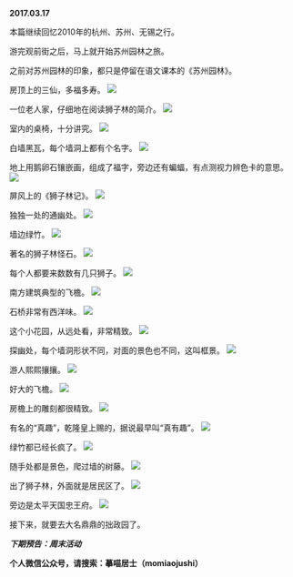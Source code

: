 
          
**2017.03.17**

本篇继续回忆2010年的杭州、苏州、无锡之行。

游完观前街之后，马上就开始苏州园林之旅。

之前对苏州园林的印象，都只是停留在语文课本的《苏州园林》。

房顶上的三仙，多福多寿。
![](https://mmbiz.qlogo.cn/mmbiz_jpg/uDI3FLln00aSELBsLMlYEEYCmyRF0XuKltfev74QeeehIDia8EZtlJRcPk8AVNibQ4yXKYPTO3Q919eE98kz7iauw/0?wx_fmt=jpeg)


一位老人家，仔细地在阅读狮子林的简介。
![](https://mmbiz.qlogo.cn/mmbiz_jpg/uDI3FLln00aSELBsLMlYEEYCmyRF0XuKOdicI9jlanevZ3prxSwoUhC3jScegmnLba9EF7TL63icKiaXDm9alUZmg/0?wx_fmt=jpeg)


室内的桌椅，十分讲究。
![](https://mmbiz.qlogo.cn/mmbiz_jpg/uDI3FLln00aSELBsLMlYEEYCmyRF0XuKxkx3r9Ac4HcGwmhiaoquFQBR0ZPXFTF3YiaT5wiaT7u2am8OtnvVULhYQ/0?wx_fmt=jpeg)


白墙黑瓦，每个墙洞上都有个名字。
![](https://mmbiz.qlogo.cn/mmbiz_jpg/uDI3FLln00aSELBsLMlYEEYCmyRF0XuK1UGYIGzyeTBO8kCp7YFJd0icUiar04NCic4FicAYygN4qOtGu53NSAfpkA/0?wx_fmt=jpeg)


地上用鹅卵石镶嵌画，组成了福字，旁边还有蝙蝠，有点测视力辨色卡的意思。
![](https://mmbiz.qlogo.cn/mmbiz_jpg/uDI3FLln00aSELBsLMlYEEYCmyRF0XuKFnVKQSmcNiccrWAvB5rNwQxBEeNHrMMXrXA2wy8Ytjq3Gfm3H0ebHBA/0?wx_fmt=jpeg)


屏风上的《狮子林记》。
![](https://mmbiz.qlogo.cn/mmbiz_jpg/uDI3FLln00aSELBsLMlYEEYCmyRF0XuKicTltweXapVXywYiaz3gJaEeJicqm2lq6CZgs2XDzBxKryJWqHskibPAVw/0?wx_fmt=jpeg)


独独一处的通幽处。
![](https://mmbiz.qlogo.cn/mmbiz_jpg/uDI3FLln00aSELBsLMlYEEYCmyRF0XuKJlHagxXnticHiahTtmcsAL8Fh1L31LkUIEOT42DXEBj5Nvl8AtibILbtA/0?wx_fmt=jpeg)


墙边绿竹。
![](https://mmbiz.qlogo.cn/mmbiz_jpg/uDI3FLln00aSELBsLMlYEEYCmyRF0XuKaORqXCgibL0eog32aGGRgj9MXC3LiacPn534YX573TBTaRan2waBxdmg/0?wx_fmt=jpeg)


著名的狮子林怪石。
![](https://mmbiz.qlogo.cn/mmbiz_jpg/uDI3FLln00aSELBsLMlYEEYCmyRF0XuKoqaksMHbjr7LWcL05iaKgrkDRhibtvEZ3FyBkaU9Tm7f29XCEoBhOIZA/0?wx_fmt=jpeg)


每个人都要来数数有几只狮子。
![](https://mmbiz.qlogo.cn/mmbiz_jpg/uDI3FLln00aSELBsLMlYEEYCmyRF0XuKDETj50kWX8EHHbp4AQ6U72PZtc0QQMviasZqrNzHsQDicDKYGxAuJ1lA/0?wx_fmt=jpeg)


南方建筑典型的飞檐。
![](https://mmbiz.qlogo.cn/mmbiz_jpg/uDI3FLln00aSELBsLMlYEEYCmyRF0XuKStGRia9VNYxuZDLVNbiaWu1owqby2ITlFllGuHdfeY5Xf8Qy8A3cib6Ww/0?wx_fmt=jpeg)


石桥非常有西洋味。
![](https://mmbiz.qlogo.cn/mmbiz_jpg/uDI3FLln00aSELBsLMlYEEYCmyRF0XuKPSUqlMDNmQY5xRMxMz3zDcAzSdVBJ89gYPdjum53WAWAmicXk6tO0vQ/0?wx_fmt=jpeg)


这个小花园，从远处看，非常精致。
![](https://mmbiz.qlogo.cn/mmbiz_jpg/uDI3FLln00aSELBsLMlYEEYCmyRF0XuKjmBK6iafuvnqr9LibZWAED2MfN1GYQrLk3FktZYLGEGN7ic4dRiagGo6Nw/0?wx_fmt=jpeg)


探幽处，每个墙洞形状不同，对面的景色也不同，这叫框景。
![](https://mmbiz.qlogo.cn/mmbiz_jpg/uDI3FLln00aSELBsLMlYEEYCmyRF0XuKGq6rtBSpicZu7wJwYXT7TsDzFnic3KaTUV8QLYgwFamibzafdSEQExgVA/0?wx_fmt=jpeg)


游人熙熙攘攘。
![](https://mmbiz.qlogo.cn/mmbiz_jpg/uDI3FLln00aSELBsLMlYEEYCmyRF0XuK0Gho8E1I7Rv23NFjXibFicp0XDeHXO8r5H4JbxicNbNeZG66rg2X0mB5A/0?wx_fmt=jpeg)


好大的飞檐。
![](https://mmbiz.qlogo.cn/mmbiz_jpg/uDI3FLln00aSELBsLMlYEEYCmyRF0XuKDacQezFQUjqWOmAvjLJQRGcStse1NoicuxzN8qYwMbouzHiaOP6LYkrg/0?wx_fmt=jpeg)


房檐上的雕刻都很精致。
![](https://mmbiz.qlogo.cn/mmbiz_jpg/uDI3FLln00aSELBsLMlYEEYCmyRF0XuKAgnyLr0hqKmMvCZPLf2XabCgXvKYyRTQupbpYS1xxIAbwXJumW7Hcg/0?wx_fmt=jpeg)


有名的“真趣”，乾隆皇上赐的，据说最早叫“真有趣”。
![](https://mmbiz.qlogo.cn/mmbiz_jpg/uDI3FLln00aSELBsLMlYEEYCmyRF0XuKzetm8CIsLTStbAhmmPEN2mcH8B9CDzHK7tsIypAVzCuaAd6QMKCR2A/0?wx_fmt=jpeg)


绿竹都已经长疯了。
![](https://mmbiz.qlogo.cn/mmbiz_jpg/uDI3FLln00aSELBsLMlYEEYCmyRF0XuKcen8icQqGaDuicsN1oL7dE8LWPpcf6Qyyf9xqbkXHiaD69QKck7CDiacBg/0?wx_fmt=jpeg)


随手处都是景色，爬过墙的树藤。
![](https://mmbiz.qlogo.cn/mmbiz_jpg/uDI3FLln00aSELBsLMlYEEYCmyRF0XuKps4uEBYfs6AWnEx6GEuMLu7xaBu87lBhR91mdSHJC4icA260DOGFJNA/0?wx_fmt=jpeg)


出了狮子林，外面就是居民区了。
![](https://mmbiz.qlogo.cn/mmbiz_jpg/uDI3FLln00aSELBsLMlYEEYCmyRF0XuKGNo5lVJFm1KgzRR736l95fluhKVLohGiaBU8BbwwmdicwNc9qLAChQ3g/0?wx_fmt=jpeg)


旁边是太平天国忠王府。
![](https://mmbiz.qlogo.cn/mmbiz_jpg/uDI3FLln00aSELBsLMlYEEYCmyRF0XuKrtatl610MDz6sgJlAoTNEhD6nbLq76gsZRxe00XbgGkvyesvMgwBXw/0?wx_fmt=jpeg)


接下来，就要去大名鼎鼎的拙政园了。


***下期预告：周末活动***


**个人微信公众号，请搜索：摹喵居士（momiaojushi）**

        
